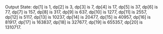 Output State: dp[1] is 1, dp[2] is 3, dp[3] is 7, dp[4] is 17, dp[5] is 37, dp[6] is 77, dp[7] is 157, dp[8] is 317, dp[9] is 637, dp[10] is 1277, dp[11] is 2557, dp[12] is 5117, dp[13] is 10237, dp[14] is 20477, dp[15] is 40957, dp[16] is 81917, dp[17] is 163837, dp[18] is 327677, dp[19] is 655357, dp[20] is 1310717.